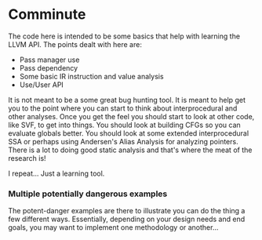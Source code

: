 
# Comminute

The code here is intended to be some basics that help with learning
the LLVM API. The points dealt with here are:

- Pass manager use
- Pass dependency
- Some basic IR instruction and value analysis
- Use/User API 

It is not meant to be a some great bug hunting tool. It is meant
to help get you to the point where you can start to think about 
interprocedural and other analyses. Once you get the feel you
should start to look at other code, like SVF, to get into things.
You should look at building CFGs so you can evaluate globals
better. You should look at some extended interprocedural SSA or
perhaps using Andersen's Alias Analysis for analyzing pointers.
There is a lot to doing good static analysis and that's where the
meat of the research is!

I repeat... Just a learning tool.

### Multiple potentially dangerous examples

The potent-danger examples are there to illustrate you can do the
thing a few different ways. Essentially, depending on your 
design needs and end goals, you may want to implement one
methodology or another... 


